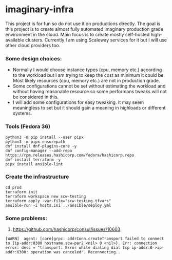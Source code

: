 # imaginary-infra

This project is for fun so do not use it on productions directly. The goal is this project is to create almost fully automated imaginary production grade environment in the cloud. Main focus is to create mostly self-hosted high-available clusters. Currently I am using Scaleway services for it but I will use other cloud providers too.

### Some design choices:

* Normally I would choose instance types (cpu, memory etc.) according to the workload but I am trying to keep the cost as minimum it could be. Most likely resources (cpu, memory etc.) are not in production grade.
* Some configurations cannot be set without estimating the workload and without having reasonable resource so some performans tweaks will not be considered in this.
* I will add some configurations for easy tweaking. It may seem meaningless to set but it should gain a meaning in highloads or different systems.

### Tools (Fedora 36)
```
python3 -m pip install --user pipx
python3 -m pipx ensurepath
dnf install dnf-plugins-core -y
dnf config-manager --add-repo https://rpm.releases.hashicorp.com/fedora/hashicorp.repo
dnf install terraform -y
pipx install ansible-lint
```

### Create the infrastructure
```
cd prod
terraform init
terraform workspace new scw-testing
terraform apply -var-file="scw-testing.tfvars"
ansible-run -i hosts.ini ../ansible/deploy.yml
```

### Some problems:
1. https://github.com/hashicorp/consul/issues/10603
```
[WARN]  agent: [core]grpc: addrConn.createTransport failed to connect to {ip-addr:8300 hostname.scw-par2 <nil> 0 <nil>}. Err: connection error: desc = "transport: Error while dialing dial tcp ip-addr:0->ip-addr:8300: operation was canceled". Reconnecting..
```

